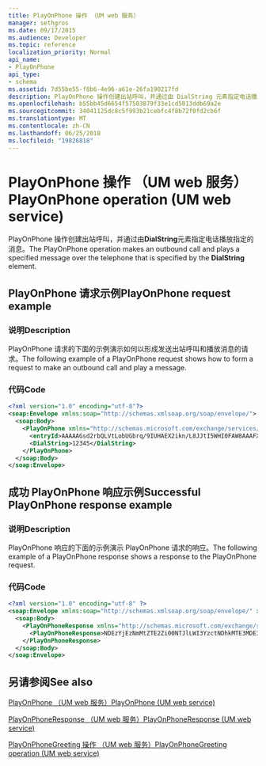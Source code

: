 ```yaml
---
title: PlayOnPhone 操作 （UM web 服务）
manager: sethgros
ms.date: 09/17/2015
ms.audience: Developer
ms.topic: reference
localization_priority: Normal
api_name:
- PlayOnPhone
api_type:
- schema
ms.assetid: 7d55be55-f8b6-4e96-a61e-26fa190217fd
description: PlayOnPhone 操作创建出站呼叫，并通过由 DialString 元素指定电话播放指定的消息。
ms.openlocfilehash: b55bb45d6654f57503879f33e1cd5013ddb69a2e
ms.sourcegitcommit: 34041125dc8c5f993b21cebfc4f8b72f0fd2cb6f
ms.translationtype: MT
ms.contentlocale: zh-CN
ms.lasthandoff: 06/25/2018
ms.locfileid: "19826818"
---
```

# <a name="playonphone-operation-um-web-service"></a><span data-ttu-id="e06f9-103">PlayOnPhone 操作 （UM web 服务）</span><span class="sxs-lookup"><span data-stu-id="e06f9-103">PlayOnPhone operation (UM web service)</span></span>

<span data-ttu-id="e06f9-104">PlayOnPhone 操作创建出站呼叫，并通过由**DialString**元素指定电话播放指定的消息。</span><span class="sxs-lookup"><span data-stu-id="e06f9-104">The PlayOnPhone operation makes an outbound call and plays a specified message over the telephone that is specified by the **DialString** element.</span></span> 
  
## <a name="playonphone-request-example"></a><span data-ttu-id="e06f9-105">PlayOnPhone 请求示例</span><span class="sxs-lookup"><span data-stu-id="e06f9-105">PlayOnPhone request example</span></span>

### <a name="description"></a><span data-ttu-id="e06f9-106">说明</span><span class="sxs-lookup"><span data-stu-id="e06f9-106">Description</span></span>

<span data-ttu-id="e06f9-107">PlayOnPhone 请求的下面的示例演示如何以形成发送出站呼叫和播放消息的请求。</span><span class="sxs-lookup"><span data-stu-id="e06f9-107">The following example of a PlayOnPhone request shows how to form a request to make an outbound call and play a message.</span></span>
  
### <a name="code"></a><span data-ttu-id="e06f9-108">代码</span><span class="sxs-lookup"><span data-stu-id="e06f9-108">Code</span></span>

```XML
<?xml version="1.0" encoding="utf-8"?>
<soap:Envelope xmlns:soap="http://schemas.xmlsoap.org/soap/envelope/">
  <soap:Body>
    <PlayOnPhone xmlns="http://schemas.microsoft.com/exchange/services/2006/messages">
      <entryId>AAAAAGsd2rbQLVtLobUGbrq/9IUHAEX2ikn/L8JJtI5WHI0FAW8AAAFXHhsAACxVpEl+KVVLl957wp//x6UAGAetcDUAAA==</entryId>
      <DialString>12345</DialString>
    </PlayOnPhone>
  </soap:Body>
</soap:Envelope>
```

## <a name="successful-playonphone-response-example"></a><span data-ttu-id="e06f9-109">成功 PlayOnPhone 响应示例</span><span class="sxs-lookup"><span data-stu-id="e06f9-109">Successful PlayOnPhone response example</span></span>

### <a name="description"></a><span data-ttu-id="e06f9-110">说明</span><span class="sxs-lookup"><span data-stu-id="e06f9-110">Description</span></span>

<span data-ttu-id="e06f9-111">PlayOnPhone 响应的下面的示例演示 PlayOnPhone 请求的响应。</span><span class="sxs-lookup"><span data-stu-id="e06f9-111">The following example of a PlayOnPhone response shows a response to the PlayOnPhone request.</span></span>
  
### <a name="code"></a><span data-ttu-id="e06f9-112">代码</span><span class="sxs-lookup"><span data-stu-id="e06f9-112">Code</span></span>

```XML
<?xml version="1.0" encoding="utf-8" ?> 
<soap:Envelope xmlns:soap="http://schemas.xmlsoap.org/soap/envelope/" xmlns:xsi="http://www.w3.org/2001/XMLSchema-instance" xmlns:xsd="http://www.w3.org/2001/XMLSchema">
  <soap:Body>
    <PlayOnPhoneResponse xmlns="http://schemas.microsoft.com/exchange/services/2006/messages">
      <PlayOnPhoneResponse>NDEzYjEzNmMtZTE2Zi00NTJlLWI3YzctNDhkMTE3MDE3YjlmQGRmLWV1bS0wMS5leGNoYW5nZS5jb3JwLm1pY3Jvc29mdC5jb20=</PlayOnPhoneResponse> 
    </PlayOnPhoneResponse>
  </soap:Body>
</soap:Envelope>
```

## <a name="see-also"></a><span data-ttu-id="e06f9-113">另请参阅</span><span class="sxs-lookup"><span data-stu-id="e06f9-113">See also</span></span>



[<span data-ttu-id="e06f9-114">PlayOnPhone （UM web 服务）</span><span class="sxs-lookup"><span data-stu-id="e06f9-114">PlayOnPhone (UM web service)</span></span>](playonphone-um-web-service.md)
  
[<span data-ttu-id="e06f9-115">PlayOnPhoneResponse （UM web 服务）</span><span class="sxs-lookup"><span data-stu-id="e06f9-115">PlayOnPhoneResponse (UM web service)</span></span>](playonphoneresponse-um-web-service.md)
  
[<span data-ttu-id="e06f9-116">PlayOnPhoneGreeting 操作 （UM web 服务）</span><span class="sxs-lookup"><span data-stu-id="e06f9-116">PlayOnPhoneGreeting operation (UM web service)</span></span>](playonphonegreeting-operation-um-web-service.md)

